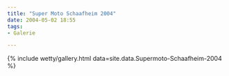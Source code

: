 ```yaml
---
title: "Super Moto Schaafheim 2004"
date: 2004-05-02 18:55
tags: 
- Galerie

---
```


{% include wetty/gallery.html data=site.data.Supermoto-Schaafheim-2004 %}